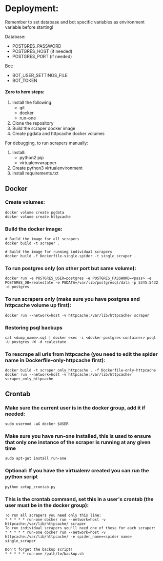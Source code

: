 # Deployment:
Remember to set database and bot specific variables as environment variable before starting!

Database:
- POSTGRES_PASSWORD
- POSTGRES_HOST (if needed)
- POSTGRES_PORT (if needed)

Bot:
- BOT_USER_SETTINGS_FILE
- BOT_TOKEN


#### Zero to hero steps:
1. Install the following:
    * git
    * docker
    * run-one
2. Clone the repository
3. Build the scraper docker image
4. Create pgdata and httpcache docker volumes

For debugging, to run scrapers manually:
1. Install:
    * python2 pip
    * virtualenvwrapper
2. Create python3 virtualenvironment
3. Install requirements.txt

## Docker

### Create volumes:
    docker volume create pgdata
    docker volume create httpcache

### Build the docker image:
    # Build the image for all scrapers
    docker build -t scraper .
    
    # Build the image for running individual scrapers
    docker build -f Dockerfile-single-spider -t single_scraper .

### To run postgres only (on other port but same volume):
    docker run -e POSTGRES_USER=postgres -e POSTGRES_PASSWORD=<pass> -e POSTGRES_DB=realestate -e PGDATA=/var/lib/postgresql/data -p 5345:5432 -d postgres

### To run scrapers only (make sure you have postgres and httpcache volume up first):
    docker run --network=host -v httpcache:/var/lib/httpcache/ scraper

### Restoring psql backups
    cat <dump_name>.sql | docker exec -i <docker-postgres-container> psql -U postgres -W -d realestate
    
### To rescrape all urls from httpcache (you need to edit the spider name in Dockerfile-only-httpcache first):
    docker build -t scraper_only_httpcache . -f Dockerfile-only-httpcache
    docker run --network=host -v httpcache:/var/lib/httpcache/ scraper_only_httpcache


## Crontab    

### Make sure the current user is in the docker group, add it if needed:
    sudo usermod -aG docker $USER

### Make sure you have run-one installed, this is used to ensure that only one instance of the scraper is running at any given time
    sudo apt-get install run-one

### Optional: If you have the virtualenv created you can run the python script
    python setup_crontab.py

### This is the crontab command, set this in a user's crontab (the user must be in the docker group):
    To run all scrapers you need only this line:
    * * * * * run-one docker run --network=host -v httpcache:/var/lib/httpcache/ scraper
    To run individual scrapers you'll need one of these for each scraper:
    * * * * * run-one docker run --network=host -v httpcache:/var/lib/httpcache/ -e spider_name=<spider name> single_scraper

    Don't forget the backup script!
    * * * * * run-one /path/to/backup.sh
